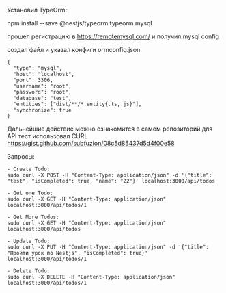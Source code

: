 Установил TypeOrm:

npm install --save @nestjs/typeorm typeorm mysql

прошел регистрацию в https://remotemysql.com/ и получил mysql config

создал файл и указал конфиги
ormconfig.json
```shell
{
  "type": "mysql",
  "host": "localhost",
  "port": 3306,
  "username": "root",
  "password": "root",
  "database": "test",
  "entities": ["dist/**/*.entity{.ts,.js}"],
  "synchronize": true
}
```

Дальнейшие действие можно ознакомится в самом репозиторий
для API тест использовал CURL
https://gist.github.com/subfuzion/08c5d85437d5d4f00e58

Запросы:
```shell
- Create Todo: 
sudo curl -X POST -H "Content-Type: application/json" -d '{"title": "test", "isCompleted": true, "name": "22"}' localhost:3000/api/todos
```
```shell
- Get one Todo:
sudo curl -X GET -H "Content-Type: application/json" localhost:3000/api/todos/1
```
```shell
- Get More Todos:
sudo curl -X GET -H "Content-Type: application/json" localhost:3000/api/todos
```
```shell
- Update Todo:
sudo curl -X PUT -H "Content-Type: application/json" -d '{"title": "Пройти урок по Nestjs", "isCompleted": true}' localhost:3000/api/todos/1
```
```shell
- Delete Todo:
sudo curl -X DELETE -H "Content-Type: application/json" localhost:3000/api/todos/1
```
